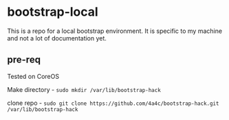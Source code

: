 # bootstrap-local
This is a repo for a local bootstrap environment.  It is specific to my machine and not a lot of documentation yet.

## pre-req
Tested on CoreOS

Make directory - `sudo mkdir /var/lib/bootstrap-hack`

clone repo - `sudo git clone https://github.com/4a4c/bootstrap-hack.git /var/lib/bootstrap-hack`
